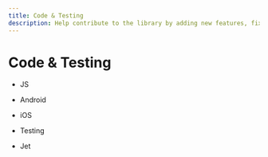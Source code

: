 ```yaml
---
title: Code & Testing
description: Help contribute to the library by adding new features, fixing bugs and improve tests.
---
```


# Code & Testing

- JS
- Android
- iOS

- Testing
- Jet
